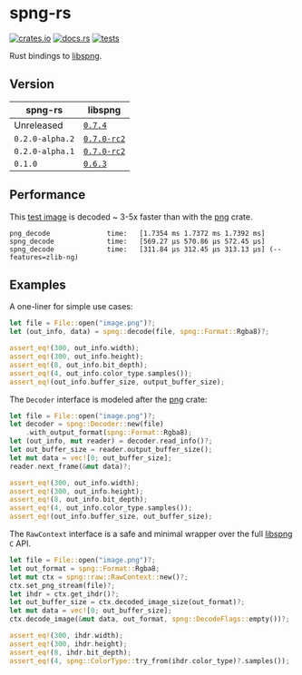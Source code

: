 # spng-rs

[![crates.io](https://img.shields.io/crates/v/spng.svg)](https://crates.io/crates/spng)
[![docs.rs](https://docs.rs/spng/badge.svg)](https://docs.rs/spng)
[![tests](https://github.com/aloucks/spng-rs/actions/workflows/tests.yml/badge.svg)](https://github.com/aloucks/spng-rs/actions/workflows/tests.yml)

Rust bindings to [libspng].

## Version

| spng-rs         | libspng                                                                                     |
|-----------------|---------------------------------------------------------------------------------------------|
| Unreleased      | [`0.7.4`](https://github.com/randy408/libspng/tree/v0.7.4)                                   |
| `0.2.0-alpha.2` | [`0.7.0-rc2`](https://github.com/randy408/libspng/tree/v0.7.0-rc2)                   |
| `0.2.0-alpha.1` | [`0.7.0-rc2`](https://github.com/randy408/libspng/tree/v0.7.0-rc2)                   |
| `0.1.0`         | [`0.6.3`](https://github.com/randy408/libspng/tree/264476a1521bcb1d526c05ece0ed68b855fcfc4c) |

## Performance

This [test image] is decoded ~ 3-5x faster than with the [png] crate.

```
png_decode              time:   [1.7354 ms 1.7372 ms 1.7392 ms]
spng_decode             time:   [569.27 µs 570.86 µs 572.45 µs]
spng_decode             time:   [311.84 µs 312.45 µs 313.13 µs] (--features=zlib-ng)
```

## Examples

A one-liner for simple use cases:

```rust
let file = File::open("image.png")?;
let (out_info, data) = spng::decode(file, spng::Format::Rgba8)?;

assert_eq!(300, out_info.width);
assert_eq!(300, out_info.height);
assert_eq!(8, out_info.bit_depth);
assert_eq!(4, out_info.color_type.samples());
assert_eq!(out_info.buffer_size, output_buffer_size);
```

The `Decoder` interface is modeled after the [png] crate:

```rust
let file = File::open("image.png")?;
let decoder = spng::Decoder::new(file)
    .with_output_format(spng::Format::Rgba8);
let (out_info, mut reader) = decoder.read_info()?;
let out_buffer_size = reader.output_buffer_size();
let mut data = vec![0; out_buffer_size];
reader.next_frame(&mut data)?;

assert_eq!(300, out_info.width);
assert_eq!(300, out_info.height);
assert_eq!(8, out_info.bit_depth);
assert_eq!(4, out_info.color_type.samples());
assert_eq!(out_info.buffer_size, out_buffer_size);
```

The `RawContext` interface is a safe and minimal wrapper over the full [libspng] `C` API.

```rust
let file = File::open("image.png")?;
let out_format = spng::Format::Rgba8;
let mut ctx = spng::raw::RawContext::new()?;
ctx.set_png_stream(file)?;
let ihdr = ctx.get_ihdr()?;
let out_buffer_size = ctx.decoded_image_size(out_format)?;
let mut data = vec![0; out_buffer_size];
ctx.decode_image(&mut data, out_format, spng::DecodeFlags::empty())?;

assert_eq!(300, ihdr.width);
assert_eq!(300, ihdr.height);
assert_eq!(8, ihdr.bit_depth);
assert_eq!(4, spng::ColorType::try_from(ihdr.color_type)?.samples());
```

[png]: https://crates.io/crates/png
[libspng]: https://libspng.org
[test image]: spng/tests/test-002.png
